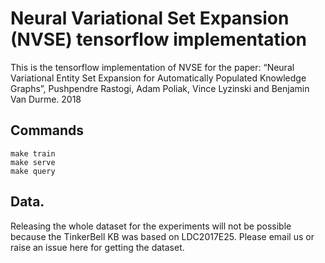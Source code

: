 # Neural Variational Set Expansion (NVSE) tensorflow implementation

This is the tensorflow implementation of NVSE for the paper: 
“Neural Variational Entity Set Expansion for Automatically Populated Knowledge Graphs”, Pushpendre Rastogi, Adam Poliak, Vince Lyzinski and Benjamin Van Durme. 2018

## Commands 

```
make train 
make serve
make query
```

## Data. 

Releasing the whole dataset for the experiments will not be possible because the TinkerBell KB was based on LDC2017E25. Please email us or raise an issue here for getting the dataset.
